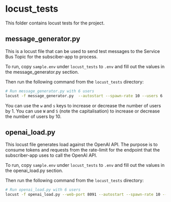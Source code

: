 # locust_tests

This folder contains locust tests for the project.

## message_generator.py

This is a locust file that can be used to send test messages to the Service Bus Topic for the subsciber-app to process.

To run, copy `sample.env` under `locust_tests` to `.env` and fill out the values in the message_generator.py section.

Then run the following command from the `locust_tests` directory:

```bash
# Run message_generator.py with 6 users
locust -f message_generator.py  --autostart --spawn-rate 10 --users 6
```

You can use the `w` and `s` keys to increase or decrease the number of users by 1.
You can use `W` and `S` (note the capitalisation) to increase or decrease the number of users by 10.


## openai_load.py

This locust file generates load against the OpenAI API.
The purpose is to consume tokens and requests from the rate-limit for the endpoint that the subscriber-app uses to call the OpenAI API.

To run, copy `sample.env` under `locust_tests` to `.env` and fill out the values in the openai_load.py section.

Then run the following command from the `locust_tests` directory:

```bash
# Run openai_load.py with 6 users
locust -f openai_load.py --web-port 8091 --autostart --spawn-rate 10 --users 6
```
